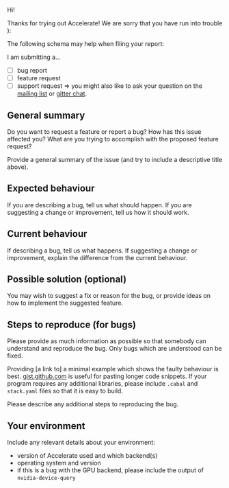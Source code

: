 Hi!

Thanks for trying out Accelerate! We are sorry that you have run into trouble ):

The following schema may help when filing your report:

I am submitting a...

 - [ ] bug report
 - [ ] feature request
 - [ ] support request => you might also like to ask your question on the [mailing list](mailto:accelerate-haskell@googlegroups.com) or [gitter chat](https://gitter.im/AccelerateHS/Lobby).

## General summary

Do you want to request a feature or report a bug? How has this issue affected you? What are you trying to accomplish with the proposed feature request?

Provide a general summary of the issue (and try to include a descriptive title above).

## Expected behaviour

If you are describing a bug, tell us what should happen. If you are suggesting a change or improvement, tell us how it should work.

## Current behaviour

If describing a bug, tell us what happens. If suggesting a change or improvement, explain the difference from the current behaviour.

## Possible solution (optional)

You may wish to suggest a fix or reason for the bug, or provide ideas on how to implement the suggested feature.

## Steps to reproduce (for bugs)

Please provide as much information as possible so that somebody can understand and reproduce the bug. Only bugs which are understood can be fixed.

Providing [a link to] a minimal example which shows the faulty behaviour is best. [gist.github.com](https://gist.github.com) is useful for pasting longer code snippets. If your program requires any additional libraries, please include `.cabal` and `stack.yaml` files so that it is easy to build.

Please describe any additional steps to reproducing the bug.

## Your environment

Include any relevant details about your environment:

 - version of Accelerate used and which backend(s)
 - operating system and version
 - if this is a bug with the GPU backend, please include the output of `nvidia-device-query`

